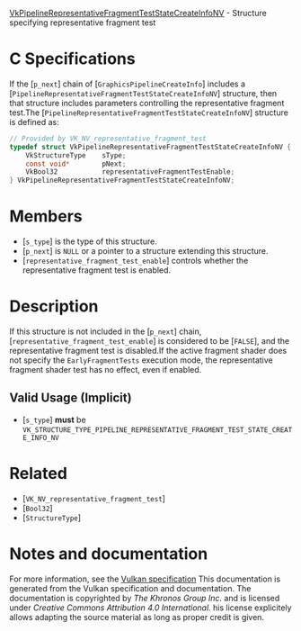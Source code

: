 [VkPipelineRepresentativeFragmentTestStateCreateInfoNV](https://www.khronos.org/registry/vulkan/specs/1.3-extensions/man/html/VkPipelineRepresentativeFragmentTestStateCreateInfoNV.html) - Structure specifying representative fragment test

# C Specifications
If the [`p_next`] chain of [`GraphicsPipelineCreateInfo`] includes a
[`PipelineRepresentativeFragmentTestStateCreateInfoNV`] structure, then
that structure includes parameters controlling the representative fragment
test.The [`PipelineRepresentativeFragmentTestStateCreateInfoNV`] structure is
defined as:
```c
// Provided by VK_NV_representative_fragment_test
typedef struct VkPipelineRepresentativeFragmentTestStateCreateInfoNV {
    VkStructureType    sType;
    const void*        pNext;
    VkBool32           representativeFragmentTestEnable;
} VkPipelineRepresentativeFragmentTestStateCreateInfoNV;
```

# Members
- [`s_type`] is the type of this structure.
- [`p_next`] is `NULL` or a pointer to a structure extending this structure.
- [`representative_fragment_test_enable`] controls whether the representative fragment test is enabled.

# Description
If this structure is not included in the [`p_next`] chain,
[`representative_fragment_test_enable`] is considered to be [`FALSE`],
and the representative fragment test is disabled.If the active fragment shader does not specify the `EarlyFragmentTests`
execution mode, the representative fragment shader test has no effect, even
if enabled.
## Valid Usage (Implicit)
-  [`s_type`] **must**  be `VK_STRUCTURE_TYPE_PIPELINE_REPRESENTATIVE_FRAGMENT_TEST_STATE_CREATE_INFO_NV`

# Related
- [`VK_NV_representative_fragment_test`]
- [`Bool32`]
- [`StructureType`]

# Notes and documentation
For more information, see the [Vulkan specification](https://www.khronos.org/registry/vulkan/specs/1.3-extensions/html/vkspec.html)
This documentation is generated from the Vulkan specification and documentation.
The documentation is copyrighted by *The Khronos Group Inc.* and is licensed under *Creative Commons Attribution 4.0 International*.
his license explicitely allows adapting the source material as long as proper credit is given.
        
